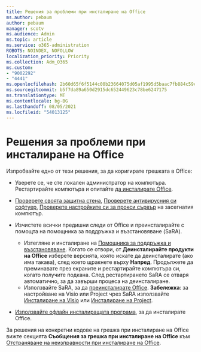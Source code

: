 ```yaml
---
title: Решения за проблеми при инсталиране на Office
ms.author: pebaum
author: pebaum
manager: scotv
ms.audience: Admin
ms.topic: article
ms.service: o365-administration
ROBOTS: NOINDEX, NOFOLLOW
localization_priority: Priority
ms.collection: Adm_O365
ms.custom:
- "9002292"
- "4441"
ms.openlocfilehash: 2b60d65f6f5144c00b23664075d05af1995d5baac7fb884c59cbe82efca3d198
ms.sourcegitcommit: b5f7da89a650d2915dc652449623c78be6247175
ms.translationtype: MT
ms.contentlocale: bg-BG
ms.lasthandoff: 08/05/2021
ms.locfileid: "54013125"
---
```

# <a name="solutions-for-issues-when-installing-office"></a>Решения за проблеми при инсталиране на Office

Изпробвайте едно от тези решения, за да коригирате грешката в Office:

- Уверете се, че сте локален администратор на компютъра. Рестартирайте компютъра и опитайте [да инсталирате Office](https://portal.office.com/OLS/MySoftware.aspx).

- [Проверете своята защитна стена](https://support.office.com/article/unlicensed-product-and-activation-errors-in-office-0d23d3c0-c19c-4b2f-9845-5344fedc4380#bkmk_checkfirewall), [Проверете антивирусния си софтуер](https://support.office.com/article/unlicensed-product-and-activation-errors-in-office-0d23d3c0-c19c-4b2f-9845-5344fedc4380#bkmk_checkav), [Проверете настройките си за прокси сървър](https://support.office.com/article/unlicensed-product-and-activation-errors-in-office-0d23d3c0-c19c-4b2f-9845-5344fedc4380#bkmk_checkproxy) на засегнатия компютър.

- Изчистете всички предишни следи от Office и преинсталирайте с помощта на помощника за поддръжка и възстановяване (SaRA). 

    - Изтегляне и инсталиране на [Помощника за поддръжка и възстановяване](https://aka.ms/SARA-OfficeUninstall-Alchemy). Когато се отвори, от **Деинсталирайте продукти на Office** изберете версията, която искате да деинсталирате (ако има такава), след което щракнете върху **Напред**. Продължете да преминавате през екраните и рестартирайте компютъра си, когато получите подкана. След рестартирането SaRA се отваря автоматично, за да завърши процеса на деинсталиране.
    - Използвайте SaRA, за да [преинсталирате Office](https://aka.ms/sara-officeinstall). **Забележка**: за настройване на Visio или Project чрез SaRA използвайте [Инсталиране на Visio](https://aka.ms/SaRA-VisioSetupScenario) или [Инсталиране на Project](https://aka.ms/SaRA-ProjectSetupScenario).  

- [Използвайте офлайн инсталиращата програма](https://support.office.com/article/f0a85fe7-118f-41cb-a791-d59cef96ad1c?wt.mc_id=Alchemy_ClientDIA), за да инсталирате Office.

За решения на конкретни кодове на грешка при инсталиране на Office вижте секцията **Съобщения за грешка при инсталиране на Office** към [Отстраняване на неизправности при инсталиране на Office](https://support.office.com/article/35ff2def-e0b2-4dac-9784-4cf212c1f6c2#BKMK_ErrorMessages).

